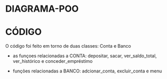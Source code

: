 # DIAGRAMA-POO






# CÓDIGO
O código foi feito em torno de duas classes: Conta e Banco

- as funçoes relacionadas a CONTA: 
depositar, sacar, ver_saldo_total, ver_histórico e conceder_empréstimo

- funções relacionadas a BANCO:
adcionar_conta, excluir_conta e menu
